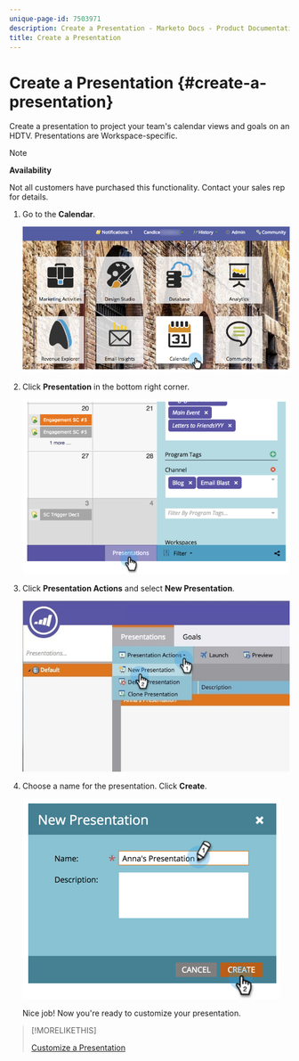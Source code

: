 ```yaml
---
unique-page-id: 7503971
description: Create a Presentation - Marketo Docs - Product Documentation
title: Create a Presentation
---
```


# Create a Presentation {#create-a-presentation}

Create a presentation to project your team's calendar views and goals on an HDTV. Presentations are Workspace-specific.

>[!NOTE]
>
>**Availability**
>
>Not all customers have purchased this functionality. Contact your sales rep for details.

1. Go to the **Calendar**.

   ![](assets/2017-05-10-15-30-47.png)

1. Click **Presentation** in the bottom right corner.

   ![](assets/image2015-3-18-12-3a29-3a26.png)

1. Click **Presentation Actions** and select **New Presentation**.

   ![](assets/image2015-3-26-12-3a38-3a6.png)

1. Choose a name for the presentation. Click **Create**.

   ![](assets/image2015-3-18-12-3a32-3a30.png)

   Nice job! Now you're ready to customize your presentation.

>[!MORELIKETHIS]
>
>[Customize a Presentation](/help/marketo/product-docs/core-marketo-concepts/marketing-calendar/calendar-hd/customize-a-presentation.md)
